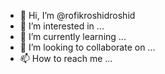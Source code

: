 - 👋 Hi, I’m @rofikroshidroshid
- 👀 I’m interested in ...
- 🌱 I’m currently learning ...
- 💞️ I’m looking to collaborate on ...
- 📫 How to reach me ...

<!---
rofikroshidroshid/rofikroshidroshid is a ✨ special ✨ repository because its `README.md` (this file) appears on your GitHub profile.
You can click the Preview link to take a look at your changes.
--->
